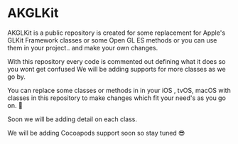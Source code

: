 # AKGLKit
AKGLKit is a public repository is created for some replacement for Apple's GLKit Framework classes or some Open GL ES methods or you can use them in your project.. and make your own changes.

With this repository every code is commented out defining what it does so you wont get confused
We will be adding supports for more classes as we go by.

You can replace some classes or methods in in your iOS , tvOS, macOS with classes in this repository to make changes which fit your need's as you go on. 🤗

Soon we will be adding detail on each class.

We will be adding Cocoapods support soon so stay tuned 😎
